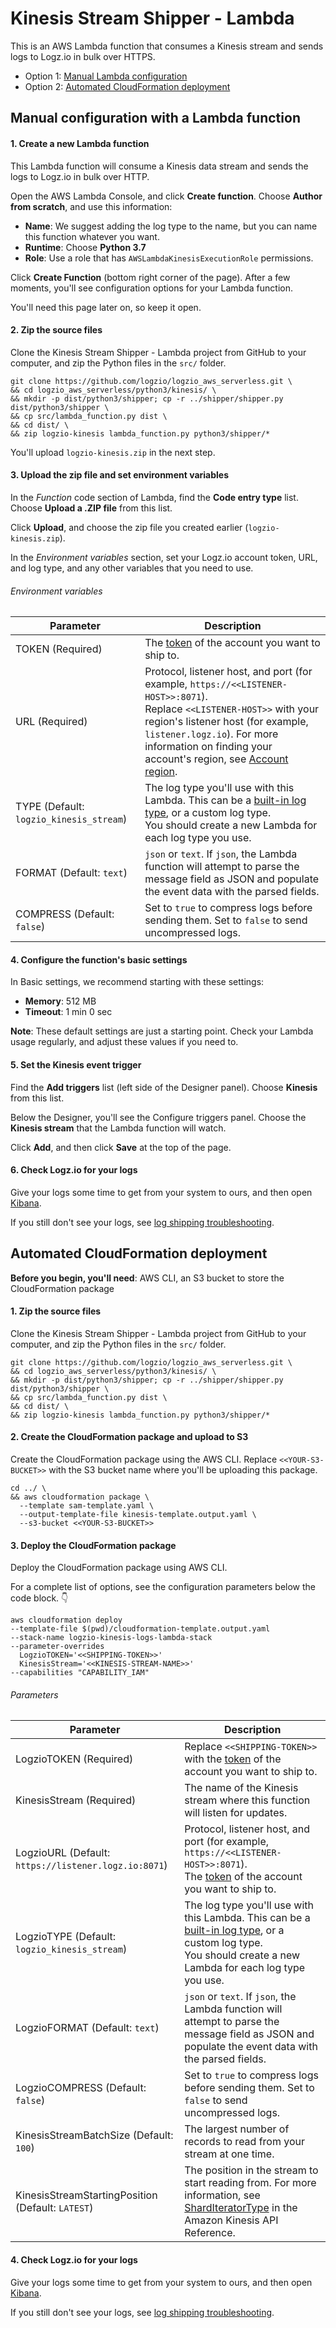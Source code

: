 # Kinesis Stream Shipper - Lambda

This is an AWS Lambda function that consumes a Kinesis stream and sends logs to Logz.io in bulk over HTTPS.

<div class="branching-container">

* Option 1: [Manual Lambda configuration](#manual-lambda-configuration)
* Option 2: [Automated CloudFormation deployment](#automated-cloudformation-deployment)

<!-- tab:start -->
<div id="manual-lambda-configuration">

## Manual configuration with a Lambda function

<div class="tasklist">

#### 1. Create a new Lambda function

This Lambda function will consume a Kinesis data stream and sends the logs to Logz.io in bulk over HTTP.

Open the AWS Lambda Console, and click **Create function**.
Choose **Author from scratch**, and use this information:

* **Name**: We suggest adding the log type to the name, but you can name this function whatever you want.
* **Runtime**: Choose **Python 3.7**
* **Role**: Use a role that has `AWSLambdaKinesisExecutionRole` permissions.

Click **Create Function** (bottom right corner of the page). After a few moments, you'll see configuration options for your Lambda function.

You'll need this page later on, so keep it open.

#### 2. Zip the source files

Clone the Kinesis Stream Shipper - Lambda project from GitHub to your computer,
and zip the Python files in the `src/` folder.

```shell
git clone https://github.com/logzio/logzio_aws_serverless.git \
&& cd logzio_aws_serverless/python3/kinesis/ \
&& mkdir -p dist/python3/shipper; cp -r ../shipper/shipper.py dist/python3/shipper \
&& cp src/lambda_function.py dist \
&& cd dist/ \
&& zip logzio-kinesis lambda_function.py python3/shipper/*
```

You'll upload `logzio-kinesis.zip` in the next step.

#### 3. Upload the zip file and set environment variables

In the _Function_ code section of Lambda, find the **Code entry type** list.
Choose **Upload a .ZIP file** from this list.

Click **Upload**, and choose the zip file you created earlier (`logzio-kinesis.zip`).

In the _Environment variables_ section, set your Logz.io account token, URL, and log type, and any other variables that you need to use.

###### Environment variables

| Parameter | Description |
|---|---|
| TOKEN (Required) | The [token](https://app.logz.io/#/dashboard/settings/general) of the account you want to ship to. |
| URL (Required) | Protocol, listener host, and port (for example, `https://<<LISTENER-HOST>>:8071`). <br > Replace `<<LISTENER-HOST>>` with your region's listener host (for example, `listener.logz.io`). For more information on finding your account's region, see [Account region](https://docs.logz.io/user-guide/accounts/account-region.html). <!-- logzio-inject:listener-url --> |
| TYPE (Default: `logzio_kinesis_stream`) | The log type you'll use with this Lambda. This can be a [built-in log type](https://docs.logz.io/user-guide/log-shipping/built-in-log-types.html), or a custom log type. <br> You should create a new Lambda for each log type you use. |
| FORMAT (Default: `text`) | `json` or `text`. If `json`, the Lambda function will attempt to parse the message field as JSON and populate the event data with the parsed fields. |
| COMPRESS (Default: `false`) | Set to `true` to compress logs before sending them. Set to `false` to send uncompressed logs. |

#### 4. Configure the function's basic settings

In Basic settings, we recommend starting with these settings:

* **Memory**: 512 MB
* **Timeout**: 1 min 0 sec

**Note**:
These default settings are just a starting point.
Check your Lambda usage regularly, and adjust these values if you need to.

#### 5. Set the Kinesis event trigger

Find the **Add triggers** list (left side of the Designer panel). Choose **Kinesis** from this list.

Below the Designer, you'll see the Configure triggers panel. Choose the **Kinesis stream** that the Lambda function will watch.

Click **Add**, and then click **Save** at the top of the page.

#### 6. Check Logz.io for your logs

Give your logs some time to get from your system to ours, and then open [Kibana](https://app.logz.io/#/dashboard/kibana).

If you still don't see your logs, see [log shipping troubleshooting](https://docs.logz.io/user-guide/log-shipping/log-shipping-troubleshooting.html).

</div>

</div>
<!-- tab:end -->

<!-- tab:start -->
<div id="automated-cloudformation-deployment">

## Automated CloudFormation deployment

**Before you begin, you'll need**:
AWS CLI,
an S3 bucket to store the CloudFormation package

<div class="tasklist">

#### 1. Zip the source files

Clone the Kinesis Stream Shipper - Lambda project from GitHub to your computer,
and zip the Python files in the `src/` folder.

```shell
git clone https://github.com/logzio/logzio_aws_serverless.git \
&& cd logzio_aws_serverless/python3/kinesis/ \
&& mkdir -p dist/python3/shipper; cp -r ../shipper/shipper.py dist/python3/shipper \
&& cp src/lambda_function.py dist \
&& cd dist/ \
&& zip logzio-kinesis lambda_function.py python3/shipper/*
```

#### 2. Create the CloudFormation package and upload to S3

Create the CloudFormation package using the AWS CLI.
Replace `<<YOUR-S3-BUCKET>>` with the S3 bucket name where you'll be uploading this package.

```shell
cd ../ \
&& aws cloudformation package \
  --template sam-template.yaml \
  --output-template-file kinesis-template.output.yaml \
  --s3-bucket <<YOUR-S3-BUCKET>>
```

#### 3. Deploy the CloudFormation package

Deploy the CloudFormation package using AWS CLI.

For a complete list of options, see the configuration parameters below the code block. 👇

```shell
aws cloudformation deploy
--template-file $(pwd)/cloudformation-template.output.yaml
--stack-name logzio-kinesis-logs-lambda-stack
--parameter-overrides
  LogzioTOKEN='<<SHIPPING-TOKEN>>'
  KinesisStream='<<KINESIS-STREAM-NAME>>'
--capabilities "CAPABILITY_IAM"
```

###### Parameters

| Parameter | Description |
|---|---|
| LogzioTOKEN (Required) | Replace `<<SHIPPING-TOKEN>>` with the [token](https://app.logz.io/#/dashboard/settings/general) of the account you want to ship to. <!-- logzio-inject:account-token --> |
| KinesisStream (Required) | The name of the Kinesis stream where this function will listen for updates. |
| LogzioURL (Default: `https://listener.logz.io:8071`) | Protocol, listener host, and port (for example, `https://<<LISTENER-HOST>>:8071`). <br > The [token](https://app.logz.io/#/dashboard/settings/general) of the account you want to ship to. |
| LogzioTYPE (Default: `logzio_kinesis_stream`) | The log type you'll use with this Lambda. This can be a [built-in log type](https://docs.logz.io/user-guide/log-shipping/built-in-log-types.html), or a custom log type. <br> You should create a new Lambda for each log type you use. |
| LogzioFORMAT (Default: `text`) | `json` or `text`. If `json`, the Lambda function will attempt to parse the message field as JSON and populate the event data with the parsed fields. |
| LogzioCOMPRESS (Default: `false`) | Set to `true` to compress logs before sending them. Set to `false` to send uncompressed logs. |
| KinesisStreamBatchSize (Default: `100`) | The largest number of records to read from your stream at one time. |
| KinesisStreamStartingPosition (Default: `LATEST`) | The position in the stream to start reading from. For more information, see [ShardIteratorType](https://docs.aws.amazon.com/kinesis/latest/APIReference/API_GetShardIterator.html) in the Amazon Kinesis API Reference. |

#### 4. Check Logz.io for your logs

Give your logs some time to get from your system to ours, and then open [Kibana](https://app.logz.io/#/dashboard/kibana).

If you still don't see your logs, see [log shipping troubleshooting](https://docs.logz.io/user-guide/log-shipping/log-shipping-troubleshooting.html).

</div>

</div>
<!-- tab:end -->

</div>
<!-- tabContainer:end -->
